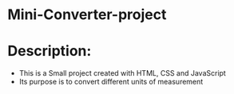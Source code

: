# Mini-Converter-project

# Description:
- This is a Small project created with HTML, CSS and JavaScript
- Its purpose is to convert different units of measurement
